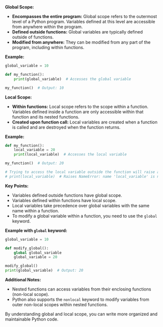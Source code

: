 **Global Scope:**

- **Encompasses the entire program:** Global scope refers to the outermost level of a Python program. Variables defined at this level are accessible from anywhere within the program.
- **Defined outside functions:** Global variables are typically defined outside of functions.
- **Modified from anywhere:** They can be modified from any part of the program, including within functions.

**Example:**

```python
global_variable = 10

def my_function():
    print(global_variable)  # Accesses the global variable

my_function()  # Output: 10
```

**Local Scope:**

- **Within functions:** Local scope refers to the scope within a function. Variables defined inside a function are only accessible within that function and its nested functions.
- **Created upon function call:** Local variables are created when a function is called and are destroyed when the function returns.

**Example:**

```python
def my_function():
    local_variable = 20
    print(local_variable)  # Accesses the local variable

my_function()  # Output: 20

# Trying to access the local variable outside the function will raise an error
# print(local_variable)  # Raises NameError: name 'local_variable' is not defined
```

**Key Points:**

- Variables defined outside functions have global scope.
- Variables defined within functions have local scope.
- Local variables take precedence over global variables with the same name within a function.
- To modify a global variable within a function, you need to use the `global` keyword.

**Example with `global` keyword:**

```python
global_variable = 10

def modify_global():
    global global_variable
    global_variable = 20

modify_global()
print(global_variable)  # Output: 20
```

**Additional Notes:**

- Nested functions can access variables from their enclosing functions (non-local scope).
- Python also supports the `nonlocal` keyword to modify variables from outer non-local scopes within nested functions.

By understanding global and local scope, you can write more organized and maintainable Python code.
